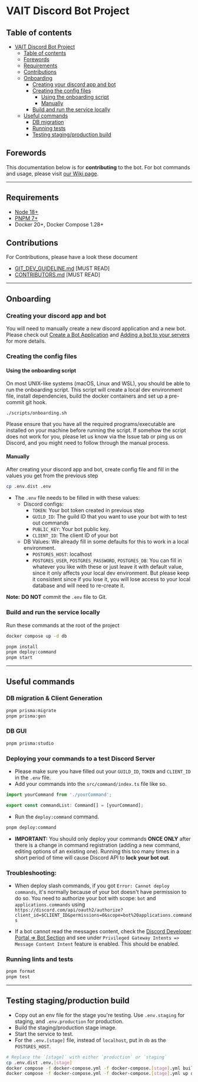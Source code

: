 # VAIT Discord Bot Project

## Table of contents

- [VAIT Discord Bot Project](#vait-discord-bot-project)
  - [Table of contents](#table-of-contents)
  - [Forewords](#forewords)
  - [Requirements](#requirements)
  - [Contributions](#contributions)
  - [Onboarding](#onboarding)
    - [Creating your discord app and bot](#creating-your-discord-app-and-bot)
    - [Creating the config files](#creating-the-config-files)
      - [Using the onboarding script](#using-the-onboarding-script)
      - [Manually](#manually)
    - [Build and run the service locally](#build-and-run-the-service-locally)
  - [Useful commands](#useful-commands)
    - [DB migration](#db-migration)
    - [Running tests](#running-lints-and-tests)
    - [Testing staging/production build](#testing-stagingproduction-build)


## Forewords

This documentation below is for **contributing** to the bot. For bot commands and usage,
please visit [our Wiki page](https://github.com/viet-aus-it/vait-discord-bot/wiki).

---

## Requirements

- [Node 18+](https://nodejs.org/en/)
- [PNPM 7+](https://pnpm.io/)
- Docker 20+, Docker Compose 1.28+

## Contributions

For Contributions, please have a look these document

- [GIT_DEV_GUIDELINE.md](.github/GIT_DEV_GUIDELINE.md) [MUST READ]
- [CONTRIBUTORS.md](.github/CONTRIBUTING.md) [MUST READ]

---

## Onboarding

### Creating your discord app and bot

You will need to manually create a new discord application and a new bot. Please check out [Create a Bot Application](https://discordjs.guide/preparations/setting-up-a-bot-application.html#creating-your-bot)
and [Adding a bot to your servers](https://discordjs.guide/preparations/adding-your-bot-to-servers.html) for more details.

### Creating the config files

#### Using the onboarding script

On most UNIX-like systems (macOS, Linux and WSL), you should be able to run the
onboarding script. This script will create a local dev environment file, install
dependencies, build the docker containers and set up a pre-commit git hook.

```shell
./scripts/onboarding.sh
```

Please ensure that you have all the required programs/executable are
installed on your machine before running the script. If somehow the script
does not work for you, please let us know via the Issue tab or ping us on
Discord, and you might need to follow through the manual process.

#### Manually

After creating your discord app and bot, create config file and fill in the values you get from the previous step

```bash
cp .env.dist .env
```

- The `.env` file needs to be filled in with these values:
  - Discord configs:
    - `TOKEN`: Your bot token created in previous step
    - `GUILD_ID`: The guild ID that you want to use your bot with to test out commands
    - `PUBLIC_KEY`: Your bot public key.
    - `CLIENT_ID`: The client ID of your bot
  - DB Values: We already fill in some defaults for this to work in a local environment.
    - `POSTGRES_HOST`: localhost
    - `POSTGRES_USER`, `POSTGRES_PASSWORD`, `POSTGRES_DB`: You can fill in whatever
      you like with these or just leave it with default value, since it only affects
      your local dev environment. But please keep it consistent since if you lose it,
      you will lose access to your local database and will need to re-create it.

**Note:** **DO NOT** commit the `.env` file to Git.

### Build and run the service locally

Run these commands at the root of the project

```bash
docker compose up -d db

pnpm install
pnpm deploy:command
pnpm start
```

---

## Useful commands

### DB migration & Client Generation

```bash
pnpm prisma:migrate
pnpm prisma:gen
```

### DB GUI

```bash
pnpm prisma:studio
```

### Deploying your commands to a test Discord Server

- Please make sure you have filled out your `GUILD_ID`, `TOKEN` and `CLIENT_ID`
  in the `.env` file.
- Add your commands into the `src/command/index.ts` file like so.

```typescript
import yourCommand from './yourCommand';

export const commandList: Command[] = [yourCommand];
```
- Run the `deploy:command` command.

```bash
pnpm deploy:command
```

- **IMPORTANT:** You should only deploy your commands **ONCE ONLY** after
there is a change in command registration (adding a new command, editing
options of an existing one). Running this too many times in a short period
of time will cause Discord API to **lock your bot out**.


### Troubleshooting:

- When deploy slash commands, if you got `Error: Cannot deploy commands`,
it's normally because of your bot doesn't have permission to do so. You
need to authorize your bot with scope: `bot` and `applications.commands`
using `https://discord.com/api/oauth2/authorize?client_id=$CLIENT_ID&permissions=0&scope=bot%20applications.commands`

- If a bot cannot read the messages content, check the [Discord Developer Portal => Bot Section](https://discord.com/developers/applications)
and see under `Privileged Gateway Intents => Message Content Intent` feature is enabled. This should be enabled.

### Running lints and tests

```bash
pnpm format
pnpm test
```

---

## Testing staging/production build

- Copy out an env file for the stage you're testing. Use `.env.staging` for staging, and `.env.production` for production.
- Build the staging/production stage image.
- Start the service to test.
- For the `.env.[stage]` file, instead of `localhost`, put in `db` as the `POSTGRES_HOST`.

```bash
# Replace the `[stage]` with either `production` or `staging`
cp .env.dist .env.[stage]
docker compose -f docker-compose.yml -f docker-compose.[stage].yml build bot
docker compose -f docker-compose.yml -f docker-compose.[stage].yml up db bot
```
